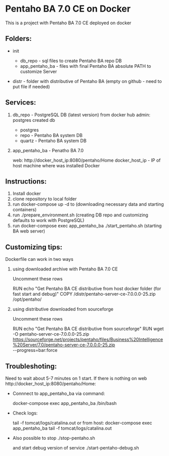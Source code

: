 #  Pentaho BA 7.0 CE on Docker
 

This is a project with Pentaho BA 7.0 CE deployed on docker

## Folders:

- init
   - db_repo - sql files to create Pentaho BA repo DB
   - app_pentaho_ba - files with final Pentaho BA absolute PATH to customize Server

- distr - folder with distributive of Pentaho BA (empty on github - need to put file if needed)

## Services:
1) db_repo - PostgreSQL DB (latest version) from docker hub
   admin: postgres
   created db
     - postgres
     - repo   - Pentaho BA system DB
     - quartz - Pentaho BA system DB
  
2) app_pentaho_ba - Penatho BA 7.0
   
   web: http://docker_host_ip:8080/pentaho/Home
   docker_host_ip - IP of host machine where was installed Docker

## Instructions:
1) Install docker
2) clone repository to local folder
3) run docker-compose up -d to  (downloading necessary data and starting containers)
4) run ./prepare_environment.sh (creating DB repo and customizing defaults to work with PostgreSQL)
5) run docker-compose exec app_pentaho_ba ./start_pentaho.sh (starting BA web server)

## Customizing tips:
Dockerfile can work in two ways
1) using downloaded archive with Pentaho BA 7.0 CE

   Uncomment these rows

   RUN echo "Get Pentaho BA CE distributive from host docker folder (for fast start and debug)"
   COPY /distr/pentaho-server-ce-7.0.0.0-25.zip /opt/pentaho/

2) using distributive downloaded from sourceforge

   Uncomment these rows 
 
   RUN echo "Get Pentaho BA CE distributive from sourceforge"
   RUN wget -O pentaho-server-ce-7.0.0.0-25.zip https://sourceforge.net/projects/pentaho/files/Business%20Intelligence%20Server/7.0/pentaho-server-ce-7.0.0.0-25.zip \
    --progress=bar:force
 
 ## Troubleshoting:
 
 Need to wait about 5-7 minutes on 1 start. If there is nothing on web http://docker_host_ip:8080/pentaho/Home:
  - Connnect to app_pentaho_ba via command: 
  
    docker-compose exec app_pentaho_ba  /bin/bash
    
  - Check logs: 
    
    tail -f tomcat/logs/catalina.out
    or from host:
    docker-compose exec app_pentaho_ba tail -f tomcat/logs/catalina.out

   - Also possible to stop ./stop-pentaho.sh 
   
     and start debug version of service ./start-pentaho-debug.sh

 
